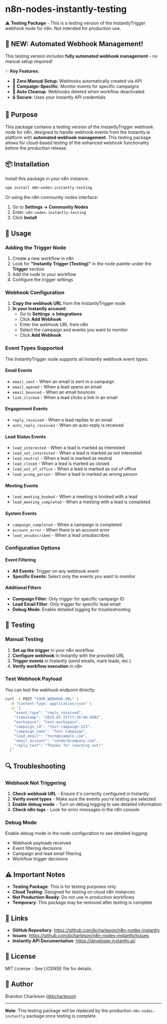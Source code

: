 # n8n-nodes-instantly-testing

⚠️ **Testing Package** - This is a testing version of the InstantlyTrigger webhook node for n8n. Not intended for production use.

## 🚀 **NEW: Automated Webhook Management!**

This testing version includes **fully automated webhook management** - no manual setup required!

✨ **Key Features:**
- 🚀 **Zero Manual Setup**: Webhooks automatically created via API
- 🎯 **Campaign-Specific**: Monitor events for specific campaigns
- 🔄 **Auto Cleanup**: Webhooks deleted when workflow deactivated
- 🔒 **Secure**: Uses your Instantly API credentials

## 🧪 Purpose

This package contains a testing version of the InstantlyTrigger webhook node for n8n, designed to handle webhook events from the Instantly.ai platform with **automated webhook management**. This testing package allows for cloud-based testing of the enhanced webhook functionality before the production release.

## 📦 Installation

Install this package in your n8n instance:

```bash
npm install n8n-nodes-instantly-testing
```

Or using the n8n community nodes interface:
1. Go to **Settings → Community Nodes**
2. Enter: `n8n-nodes-instantly-testing`
3. Click **Install**

## 🔧 Usage

### Adding the Trigger Node

1. Create a new workflow in n8n
2. Look for **"Instantly Trigger (Testing)"** in the node palette under the **Trigger** section
3. Add the node to your workflow
4. Configure the trigger settings

### Webhook Configuration

1. **Copy the webhook URL** from the InstantlyTrigger node
2. **In your Instantly account:**
   - Go to **Settings → Integrations**
   - Click **Add Webhook**
   - Enter the webhook URL from n8n
   - Select the campaign and events you want to monitor
   - Click **Add Webhook**

### Event Types Supported

The InstantlyTrigger node supports all Instantly webhook event types:

#### Email Events
- `email_sent` - When an email is sent in a campaign
- `email_opened` - When a lead opens an email
- `email_bounced` - When an email bounces
- `link_clicked` - When a lead clicks a link in an email

#### Engagement Events
- `reply_received` - When a lead replies to an email
- `auto_reply_received` - When an auto-reply is received

#### Lead Status Events
- `lead_interested` - When a lead is marked as interested
- `lead_not_interested` - When a lead is marked as not interested
- `lead_neutral` - When a lead is marked as neutral
- `lead_closed` - When a lead is marked as closed
- `lead_out_of_office` - When a lead is marked as out of office
- `lead_wrong_person` - When a lead is marked as wrong person

#### Meeting Events
- `lead_meeting_booked` - When a meeting is booked with a lead
- `lead_meeting_completed` - When a meeting with a lead is completed

#### System Events
- `campaign_completed` - When a campaign is completed
- `account_error` - When there is an account error
- `lead_unsubscribed` - When a lead unsubscribes

### Configuration Options

#### Event Filtering
- **All Events**: Trigger on any webhook event
- **Specific Events**: Select only the events you want to monitor

#### Additional Filters
- **Campaign Filter**: Only trigger for specific campaign ID
- **Lead Email Filter**: Only trigger for specific lead email
- **Debug Mode**: Enable detailed logging for troubleshooting

## 🧪 Testing

### Manual Testing

1. **Set up the trigger** in your n8n workflow
2. **Configure webhook** in Instantly with the provided URL
3. **Trigger events** in Instantly (send emails, mark leads, etc.)
4. **Verify workflow execution** in n8n

### Test Webhook Payload

You can test the webhook endpoint directly:

```bash
curl -X POST "YOUR_WEBHOOK_URL" \
  -H "Content-Type: application/json" \
  -d '{
    "event_type": "reply_received",
    "timestamp": "2025-01-25T17:30:00.000Z",
    "workspace": "test-workspace",
    "campaign_id": "test-campaign-123",
    "campaign_name": "Test Campaign",
    "lead_email": "test@example.com",
    "email_account": "sender@company.com",
    "reply_text": "Thanks for reaching out!"
  }'
```

## 🔍 Troubleshooting

### Webhook Not Triggering

1. **Check webhook URL** - Ensure it's correctly configured in Instantly
2. **Verify event types** - Make sure the events you're testing are selected
3. **Enable debug mode** - Turn on debug logging to see detailed information
4. **Check n8n logs** - Look for error messages in the n8n console

### Debug Mode

Enable debug mode in the node configuration to see detailed logging:
- Webhook payloads received
- Event filtering decisions
- Campaign and lead email filtering
- Workflow trigger decisions

## ⚠️ Important Notes

- **Testing Package**: This is for testing purposes only
- **Cloud Testing**: Designed for testing on cloud n8n instances
- **Not Production Ready**: Do not use in production workflows
- **Temporary**: This package may be removed after testing is complete

## 🔗 Links

- **GitHub Repository**: https://github.com/bcharleson/n8n-nodes-instantly
- **Issues**: https://github.com/bcharleson/n8n-nodes-instantly/issues
- **Instantly API Documentation**: https://developer.instantly.ai/

## 📄 License

MIT License - See LICENSE file for details.

## 👤 Author

Brandon Charleson ([@bcharleson](https://github.com/bcharleson))

---

**Note**: This testing package will be replaced by the production `n8n-nodes-instantly` package once testing is complete.
